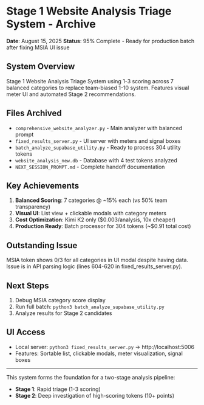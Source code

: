# Stage 1 Website Analysis Triage System - Archive

**Date**: August 15, 2025
**Status**: 95% Complete - Ready for production batch after fixing MSIA UI issue

## System Overview

Stage 1 Website Analysis Triage System using 1-3 scoring across 7 balanced categories to replace team-biased 1-10 system. Features visual meter UI and automated Stage 2 recommendations.

## Files Archived

- `comprehensive_website_analyzer.py` - Main analyzer with balanced prompt
- `fixed_results_server.py` - UI server with meters and signal boxes
- `batch_analyze_supabase_utility.py` - Ready to process 304 utility tokens
- `website_analysis_new.db` - Database with 4 test tokens analyzed
- `NEXT_SESSION_PROMPT.md` - Complete handoff documentation

## Key Achievements

1. **Balanced Scoring**: 7 categories @ ~15% each (vs 50% team transparency)
2. **Visual UI**: List view + clickable modals with category meters
3. **Cost Optimization**: Kimi K2 only ($0.003/analysis, 10x cheaper)
4. **Production Ready**: Batch processor for 304 tokens (~$0.91 total cost)

## Outstanding Issue

MSIA token shows 0/3 for all categories in UI modal despite having data. Issue is in API parsing logic (lines 604-620 in fixed_results_server.py).

## Next Steps

1. Debug MSIA category score display
2. Run full batch: `python3 batch_analyze_supabase_utility.py`
3. Analyze results for Stage 2 candidates

## UI Access

- Local server: `python3 fixed_results_server.py` → http://localhost:5006
- Features: Sortable list, clickable modals, meter visualization, signal boxes

---

This system forms the foundation for a two-stage analysis pipeline:
- **Stage 1**: Rapid triage (1-3 scoring) 
- **Stage 2**: Deep investigation of high-scoring tokens (10+ points)
